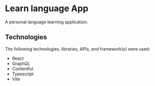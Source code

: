 # Learn language App

A personal language learning application.

## Technologies
The following technologies, libraries, APIs, and framework(s) were used:
- React
- GraphQL
- Contentful
- Typescript
- Vite
